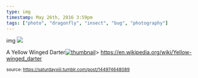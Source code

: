 ```yaml
---
type: img
timestamp: May 26th, 2016 3:59pm
tags: ["photo", "dragonfly", "insect", "bug", "photography"]
---
```

img
<img src="https://saturdayxiii.github.io/media/144974648089.jpg"/>
                                                                                          
A Yellow Winged Darter[![thumbnail](http://i3.ytimg.com/vi//maxresdefault.jpg)](https://www.youtube.com/watch?v=)>
<a href="https://en.wikipedia.org/wiki/Yellow-winged_darter" target="_blank">https://en.wikipedia.org/wiki/Yellow-winged_darter</a><br/>
 
                                    
                
                
                
                
                                
<small>source: https://saturdayxiii.tumblr.com/post/144974648089</small>